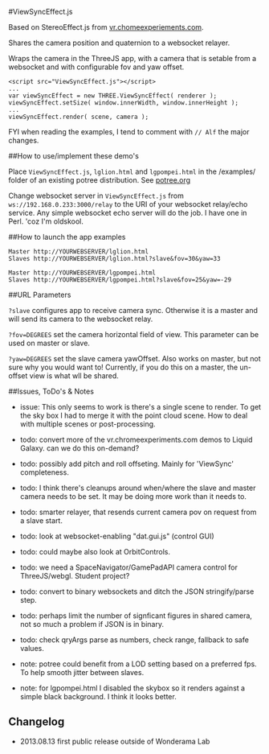 #ViewSyncEffect.js 

Based on StereoEffect.js from [vr.chomeexperiements.com](http://vr.chromeexperiments.com/).

Shares the camera position and quaternion to a websocket relayer.

Wraps the camera in the ThreeJS app, with a camera that is setable from a websocket and with configurable fov and yaw offset.

```
<script src="ViewSyncEffect.js"></script>
...
var viewSyncEffect = new THREE.ViewSyncEffect( renderer );
viewSyncEffect.setSize( window.innerWidth, window.innerHeight );
...
viewSyncEffect.render( scene, camera );
```

FYI when reading the examples, I tend to comment with `// Alf` the major changes.

##How to use/implement these demo's

Place `ViewSyncEffect.js`, `lglion.html` and `lgpompei.html` in the /examples/ folder of an existing potree distribution. See [potree.org](http://potree.org/)

Change websocket server in `ViewSyncEffect.js` from `ws://192.168.0.233:3000/relay` to the URI of your websocket relay/echo service.
Any simple websocket echo server will do the job. I have one in Perl. 'coz I'm oldskool.

##How to launch the app examples

```
Master http://YOURWEBSERVER/lglion.html
Slaves http://YOURWEBSERVER/lglion.html?slave&fov=30&yaw=33

Master http://YOURWEBSERVER/lgpompei.html
Slaves http://YOURWEBSERVER/lgpompei.html?slave&fov=25&yaw=-29
```

##URL Parameters

`?slave` configures app to receive camera sync. Otherwise it is a master and will send its camera to the websocket relay.

`?fov=DEGREES` set the camera horizontal field of view. This parameter can be used on master or slave.

`?yaw=DEGREES` set the slave camera yawOffset. Also works on master, but not sure why you would want to! Currently, if you do this on a master, the un-offset view is what wll be shared.

##Issues, ToDo's & Notes

* issue: This only seems to work is there's a single scene to render. To get the sky box I had to merge it with the point cloud scene. How to deal with multiple scenes or post-processing.

* todo: convert more of the vr.chromeexperiments.com demos to Liquid Galaxy. can we do this on-demand?

* todo: possibly add pitch and roll offseting. Mainly for 'ViewSync' completeness.

* todo: I think there's cleanups around when/where the slave and master camera needs to be set. It may be doing more work than it needs to.

* todo: smarter relayer, that resends current camera pov on request from a slave start.

* todo: look at websocket-enabling "dat.gui.js" (control GUI)

* todo: could maybe also look at OrbitControls.

* todo: we need a SpaceNavigator/GamePadAPI camera control for ThreeJS/webgl. Student project?

* todo: convert to binary websockets and ditch the JSON stringify/parse step.

* todo: perhaps limit the number of signficant figures in shared camera, not so much a problem if JSON is in binary.

* todo: check qryArgs parse as numbers, check range, fallback to safe values.

* note: potree could benefit from a LOD setting based on a preferred fps. To help smooth jitter between slaves.

* note: for lgpompei.html I disabled the skybox so it renders against a simple black background. I think it looks better.

## Changelog

* 2013.08.13 first public release outside of Wonderama Lab
